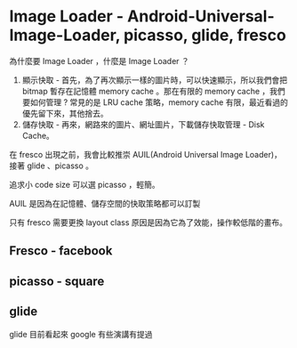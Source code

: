 # Image Loader - Android-Universal-Image-Loader, picasso, glide, fresco

為什麼要 Image Loader ，什麼是 Image Loader ？

1. 顯示快取 - 首先，為了再次顯示一樣的圖片時，可以快速顯示，所以我們會把 bitmap 暫存在記憶體 memory cache 。那在有限的 memory cache ，我們要如何管理 ? 常見的是 LRU cache 策略，memory cache 有限，最近看過的優先留下來，其他捨去。
2. 儲存快取 - 再來，網路來的圖片、網址圖片，下載儲存快取管理 - Disk Cache。

在 fresco 出現之前，我會比較推崇 AUIL(Android Universal Image Loader)，接著 glide 、picasso 。

追求小 code size 可以選 picasso ，輕簡。

AUIL 是因為在記憶體、儲存空間的快取策略都可以訂製

只有 fresco 需要更換 layout class 原因是因為它為了效能，操作較低階的畫布。

## Fresco - facebook

## picasso - square

## glide

glide 目前看起來 google 有些演講有提過